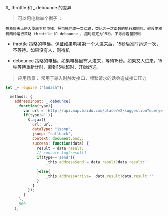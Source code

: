 #_.throttle 和 _.debounce 的差异

> 可以用电梯举个例子 ：

    想象每天上班大厦底下的电梯。把电梯完成一次运送，类比为一次函数的执行和响应。假设电梯有两种运行策略 throttle 和 debounce ，超时设定为15秒，不考虑容量限制
    
    
* throttle 策略的电梯。保证如果电梯第一个人进来后，15秒后准时运送一次，不等待。如果没有人，则待机
    
* debounce 策略的电梯。如果电梯里有人进来，等待15秒。如果又人进来，15秒等待重新计时，直到15秒超时，开始运送。

> 应用场景： 常用于输入时触发接口，频繁请求的话会造成接口压力 

``` javascript 
let _= require ("lodash");

  methods: {
    addressInput: _.debounce(
      function(type){
        var url = 'http://api.map.baidu.com/place/v2/suggestion?query='+address+'&region='+address+'&output=json&ak=你的AK'
        if(type!=''){
          $.ajax({
            url: url,
            dataType: "jsonp",
            jsonp: "callback",
            context: document.body,
            success: function(data) {
              result = data.result;
              // console.log(result)
              if(type=='send'){
                  _this.addressSend = data.result?data.result:''
  
              }else{
                  _this.addressArrive=  data.result?data.result:''
              }
            }
          });
        }
      },
      500
    ),
```
